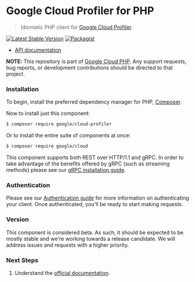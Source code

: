 # Google Cloud Profiler for PHP

> Idiomatic PHP client for [Google Cloud Profiler](https://cloud.google.com/profiler).

[![Latest Stable Version](https://poser.pugx.org/google/cloud-profiler/v/stable)](https://packagist.org/packages/google/cloud-profiler) [![Packagist](https://img.shields.io/packagist/dm/google/cloud-profiler.svg)](https://packagist.org/packages/google/cloud-profiler)

* [API documentation](http://googleapis.github.io/google-cloud-php/#/docs/cloud-profiler/latest/profiler/readme)

**NOTE:** This repository is part of [Google Cloud PHP](https://github.com/googleapis/google-cloud-php). Any
support requests, bug reports, or development contributions should be directed to
that project.

### Installation

To begin, install the preferred dependency manager for PHP, [Composer](https://getcomposer.org/).

Now to install just this component:

```sh
$ composer require google/cloud-profiler
```

Or to install the entire suite of components at once:

```sh
$ composer require google/cloud
```

This component supports both REST over HTTP/1.1 and gRPC. In order to take advantage of the benefits offered by gRPC (such as streaming methods)
please see our [gRPC installation guide](https://cloud.google.com/php/grpc).

### Authentication

Please see our [Authentication guide](https://github.com/googleapis/google-cloud-php/blob/master/AUTHENTICATION.md) for more information
on authenticating your client. Once authenticated, you'll be ready to start making requests.

### Version

This component is considered beta. As such, it should be expected to be mostly
stable and we're working towards a release candidate. We will address issues
and requests with a higher priority.

### Next Steps

1. Understand the [official documentation](https://cloud.google.com/profiler/docs).
